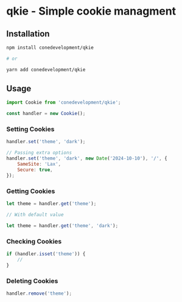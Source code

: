 # qkie - Simple cookie managment

## Installation

```sh
npm install conedevelopment/qkie

# or

yarn add conedevelopment/qkie
```

## Usage

```js
import Cookie from 'conedevelopment/qkie';

const handler = new Cookie();
```

### Setting Cookies

```js
handler.set('theme', 'dark');

// Passing extra options
handler.set('theme', 'dark', new Date('2024-10-10'), '/', {
    SameSite: 'Lax',
    Secure: true,
});
```

### Getting Cookies

```js
let theme = handler.get('theme');

// With default value

let theme = handler.get('theme', 'dark');
```

### Checking Cookies

```js
if (handler.isset('theme')) {
    //
}
```

### Deleting Cookies

```js
handler.remove('theme');
```
